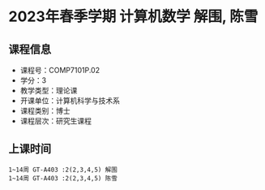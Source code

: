 # 2023年春季学期 计算机数学 解围, 陈雪






## 课程信息

- 课程号：COMP7101P.02
- 学分：3
- 教学类型：理论课
- 开课单位：计算机科学与技术系
- 课程类别：博士
- 课程层次：研究生课程

## 上课时间

```
1~14周 GT-A403 :2(2,3,4,5) 解围
1~14周 GT-A403 :2(2,3,4,5) 陈雪
```

